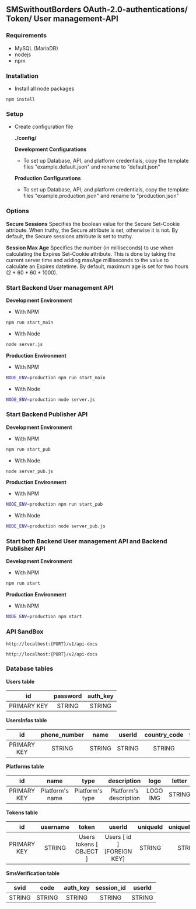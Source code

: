 ## SMSwithoutBorders OAuth-2.0-authentications/ Token/ User management-API

### Requirements
- MySQL (MariaDB)
- nodejs
- npm

### Installation

* Install all node packages
```
npm install
```

### Setup
* Create configuration file

    __./config/__

    __Development Configurations__

    * To set up Database, API, and platform credentials, copy the template files "example.default.json" and rename to "default.json"

     __Production Configurations__

    * To set up Database, API, and platform credentials, copy the template files "example.production.json" and rename to "production.json"

### Options 
__Secure Sessions__
Specifies the boolean value for the Secure Set-Cookie attribute. When truthy, the Secure attribute is set, otherwise it is not. By default, the Secure sessions attribute is set to truthy.

__Session Max Age__
Specifies the number (in milliseconds) to use when calculating the Expires Set-Cookie attribute. This is done by taking the current server time and adding maxAge milliseconds to the value to calculate an Expires datetime. By default, maximum age is set for two hours (2 * 60 * 60 * 1000).
### Start Backend User management API
__Development Environment__
* With NPM
```bash
npm run start_main
```
* With Node
```bash
node server.js
```

__Production Environment__
* With NPM
```bash
NODE_ENV=production npm run start_main
```
* With Node
```bash
NODE_ENV=production node server.js
```
### Start Backend Publisher API
__Development Environment__
* With NPM
```bash
npm run start_pub
```
* With Node
```bash
node server_pub.js
```

__Production Environment__
* With NPM
```bash
NODE_ENV=production npm run start_pub
```
* With Node
```bash
NODE_ENV=production node server_pub.js
```
### Start both Backend User management API and Backend Publisher API
__Development Environment__
* With NPM
```bash
npm run start
```

__Production Environment__
* With NPM
```bash
NODE_ENV=production npm start
```
### API SandBox
```
http://localhost:{PORT}/v1/api-docs

http://localhost:{PORT}/v2/api-docs
```

### Database tables
__Users table__

|      id     | password | auth_key |
|:-----------:|:--------:|:--------:|
| PRIMARY KEY |  STRING  |  STRING  |

__UsersInfos table__

|      id     | phone_number |   name   |  userId  |  country_code  | full_phone_number | role | status |   iv   |
|:-----------:|:------------:|:--------:|:--------:|:--------------:|:-----------------:|:----:|:------:|:------:|
| PRIMARY KEY |    STRING    |  STRING  |  STRING  |     STRING     |       STRING      | ENUM |  ENUM  | STRING |

__Platforms table__

|      id     |       name      |       type      |       description      |   logo   |  letter  |
|:-----------:|:---------------:|:---------------:|:----------------------:|:--------:|:--------:|
| PRIMARY KEY | Platform's name | Platform's type | Platform's description | LOGO IMG |  STRING  |

__Tokens table__

|      id     |        username        |           token          |            userId           |           uniqueId           |         uniqueIdHash         |          platformId          |       iv      |
|:-----------:|:----------------------:|:------------------------:|:---------------------------:|:----------------------------:|:----------------------------:|:----------------------------:|:-------------:|
| PRIMARY KEY |         STRING         | Users tokens  [ OBJECT ] | Users [ id ]  [FOREIGN KEY] |            STRING            |            STRING            | Platform's[id] [FOREIGN KEY] | Encryption IV |

__SmsVerification table__

|  svid  |  code  | auth_key | session_id | userId |
|:------:|:------:|:--------:|:----------:|:------:|
| STRING | STRING |  STRING  |   STRING   | STRING |

